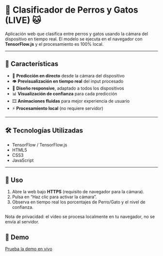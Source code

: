 # 🐶 Clasificador de Perros y Gatos (LIVE) 🐱

Aplicación web que clasifica entre perros y gatos usando la cámara del dispositivo en tiempo real. El modelo se ejecuta en el navegador con **TensorFlow.js** y el procesamiento es 100% local.

---

## 🌟 Características

- 🎥 **Predicción en directo** desde la cámara del dispositivo
- 👁️ **Previsualización en tiempo real** del input procesado
- 📱 **Diseño responsive**, adaptado a todos los dispositivos
- 📊 **Visualización de confianza** para cada predicción
- 🎞️ **Animaciones fluidas** para mejor experiencia de usuario
- ⚡ **Procesamiento local** (no requiere servidor)

---

## 🛠️ Tecnologías Utilizadas

- TensorFlow / TensorFlow.js
- HTML5
- CSS3
- JavaScript

---

## 🚀 Uso

1) Abre la web bajo **HTTPS** (requisito de navegador para la cámara).
2) Pulsa en “Haz clic para activar la cámara”.
3) Observa en tiempo real los porcentajes de Perro/Gato y el nivel de confianza.

Nota de privacidad: el vídeo se procesa localmente en tu navegador, no se envía al servidor.

## 🚀 Demo

[Prueba la demo en vivo](https://ralvarado23.github.io/dog-vs-cats-web-classificator/)
